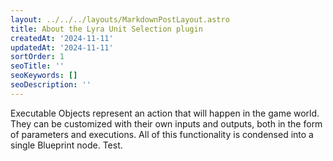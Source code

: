 ```yaml
---
layout: ../../../layouts/MarkdownPostLayout.astro
title: About the Lyra Unit Selection plugin
createdAt: '2024-11-11'
updatedAt: '2024-11-11'
sortOrder: 1
seoTitle: ''
seoKeywords: []
seoDescription: ''
---
```


Executable Objects represent an action that will happen in the game world. They can be customized with their own inputs and outputs, both in the form of parameters and executions. All of this functionality is condensed into a single Blueprint node.
Test.